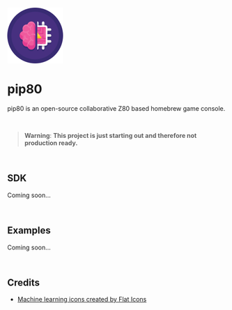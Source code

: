 ![pip80 logo](assets/logo/pip80-logo-128.png)

# pip80
pip80 is an open-source collaborative Z80 based homebrew game console.

<br />

> **Warning**: **This project is just starting out and therefore not production ready.**

<br />

## SDK

Coming soon...

<br />

## Examples

Coming soon...

<br />

## Credits
* [Machine learning icons created by Flat Icons](https://www.flaticon.com/free-icons/machine-learning)
